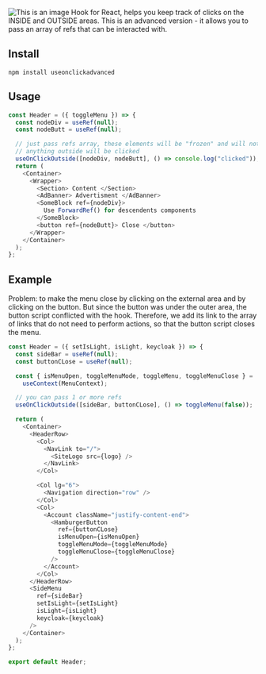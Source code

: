 ![This is an image](https://myoctocat.com/assets/images/octocats/octocat-24.png)
Hook for React, helps you keep track of clicks on the INSIDE and OUTSIDE areas. This is an advanced version - it allows you to pass an array of refs that can be interacted with.

## Install

```
npm install useonclickadvanced
```

## Usage

```js
const Header = ({ toggleMenu }) => {
  const nodeDiv = useRef(null);
  const nodeButt = useRef(null);

  // just pass refs array, these elements will be "frozen" and will not be clicked
  // anything outside will be clicked
  useOnClickOutside([nodeDiv, nodeButt], () => console.log("clicked"));
  return (
    <Container>
      <Wrapper>
        <Section> Content </Section>
        <AdBanner> Advertisment </AdBanner>
        <SomeBlock ref={nodeDiv}>
          Use ForwardRef() for descendents components
        </SomeBlock>
        <button ref={nodeButt}> Close </button>
      </Wrapper>
    </Container>
  );
};
```

## Example

Problem: to make the menu close by clicking on the external area and by clicking on the button. But since the button was under the outer area, the button script conflicted with the hook. Therefore, we add its link to the array of links that do not need to perform actions, so that the button script closes the menu.

```js
const Header = ({ setIsLight, isLight, keycloak }) => {
  const sideBar = useRef(null);
  const buttonCLose = useRef(null);

  const { isMenuOpen, toggleMenuMode, toggleMenu, toggleMenuClose } =
    useContext(MenuContext);

  // you can pass 1 or more refs
  useOnClickOutside([sideBar, buttonCLose], () => toggleMenu(false));

  return (
    <Container>
      <HeaderRow>
        <Col>
          <NavLink to="/">
            <SiteLogo src={logo} />
          </NavLink>
        </Col>

        <Col lg="6">
          <Navigation direction="row" />
        </Col>
        <Col>
          <Account className="justify-content-end">
            <HamburgerButton
              ref={buttonCLose}
              isMenuOpen={isMenuOpen}
              toggleMenuMode={toggleMenuMode}
              toggleMenuClose={toggleMenuClose}
            />
          </Account>
        </Col>
      </HeaderRow>
      <SideMenu
        ref={sideBar}
        setIsLight={setIsLight}
        isLight={isLight}
        keycloak={keycloak}
      />
    </Container>
  );
};

export default Header;
```
